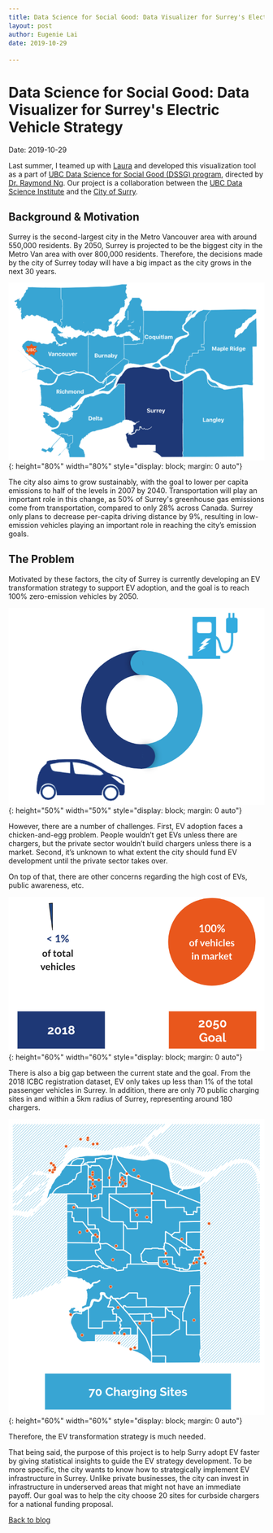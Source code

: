 ```yaml
---
title: Data Science for Social Good: Data Visualizer for Surrey's Electric Vehicle Strategy
layout: post
author: Eugenie Lai
date: 2019-10-29

---
```


# Data Science for Social Good: Data Visualizer for Surrey's Electric Vehicle Strategy  
Date: 2019-10-29

Last summer, I teamed up with [Laura](https://github.com/lauragreenstreet) and developed this visualization tool as a part of [UBC Data Science for Social Good (DSSG) program](https://dsi.ubc.ca/data-science-social-good), directed by [Dr. Raymond Ng](https://www.cs.ubc.ca/~rng/). Our project is a collaboration between the [UBC Data Science Institute](https://dsi.ubc.ca/) and the [City of Surry](https://www.surrey.ca/).

## Background & Motivation

Surrey is the second-largest city in the Metro Vancouver area with around 550,000 residents. By 2050, Surrey is projected to be the biggest city in the Metro Van area with over 800,000 residents. Therefore, the decisions made by the city of Surrey today will have a big impact as the city grows in the next 30 years.

![alt text][surry]{: height="80%" width="80%" style="display: block; margin: 0 auto"}

The city also aims to grow sustainably, with the goal to lower per capita emissions to half of the levels in 2007 by 2040. Transportation will play an important role in this change, as 50% of Surrey's greenhouse gas emissions come from transportation, compared to only 28% across Canada. Surrey only plans to decrease per-capita driving distance by 9%, resulting in low-emission vehicles playing an important role in reaching the city’s emission goals.

## The Problem

Motivated by these factors, the city of Surrey is currently developing an EV transformation strategy to support EV adoption, and the goal is to reach 100% zero-emission vehicles by 2050.

![alt text][chicken_n_egg]{: height="50%" width="50%" style="display: block; margin: 0 auto"}

However, there are a number of challenges. First, EV adoption faces a chicken-and-egg problem. People wouldn’t get EVs unless there are chargers, but the private sector wouldn’t build chargers unless there is a market. Second, it’s unknown to what extent the city should fund EV development until the private sector takes over.

On top of that, there are other concerns regarding the high cost of EVs, public awareness, etc.

![alt text][goal_vs_now]{: height="60%" width="60%" style="display: block; margin: 0 auto"}

There is also a big gap between the current state and the goal. From the 2018 ICBC registration dataset, EV only takes up less than 1% of the total passenger vehicles in Surrey. In addition, there are only 70 public charging sites in and within a 5km radius of Surrey, representing around 180 chargers.

![alt text][charging_sites]{: height="60%" width="60%" style="display: block; margin: 0 auto"}

Therefore, the EV transformation strategy is much needed.

That being said, the purpose of this project is to help Surry adopt EV faster by giving statistical insights to guide the EV strategy development. To be more specific, the city wants to know how to strategically implement EV infrastructure in Surrey. Unlike private businesses, the city can invest in infrastructure in underserved areas that might not have an immediate payoff. Our goal was to help the city choose 20 sites for curbside chargers for a national funding proposal.

[Back to blog](../blog.html)

[surry]: /assets/posts/dssg/surry.png "surry.png"
[goal_vs_now]: /assets/posts/dssg/goal_vs_now.png "goal_vs_now.png"
[charging_sites]: /assets/posts/dssg/charging_sites.png "charging_sites.png"
[chicken_n_egg]: /assets/posts/dssg/chicken_n_egg.png "chicken_n_egg.png"
